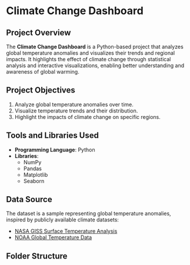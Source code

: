 # Climate Change Dashboard

## Project Overview
The **Climate Change Dashboard** is a Python-based project that analyzes global temperature anomalies and visualizes their trends and regional impacts. It highlights the effect of climate change through statistical analysis and interactive visualizations, enabling better understanding and awareness of global warming.

## Project Objectives
1. Analyze global temperature anomalies over time.
2. Visualize temperature trends and their distribution.
3. Highlight the impacts of climate change on specific regions.

## Tools and Libraries Used
- **Programming Language**: Python
- **Libraries**:
  - NumPy
  - Pandas
  - Matplotlib
  - Seaborn

## Data Source
The dataset is a sample representing global temperature anomalies, inspired by publicly available climate datasets:
- [NASA GISS Surface Temperature Analysis](https://data.giss.nasa.gov/gistemp/)
- [NOAA Global Temperature Data](https://www.ncei.noaa.gov/access/monitoring/global-temperature-anomalies)

## Folder Structure
